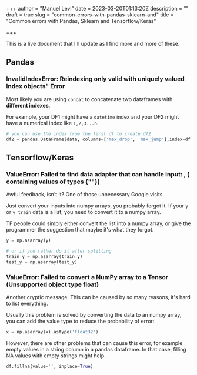 +++
author = "Manuel Levi"
date = 2023-03-20T01:13:20Z
description = ""
draft = true
slug = "common-errors-with-pandas-sklearn-and"
title = "Common errors with Pandas, Sklearn and Tensorflow/Keras"

+++




This is a live document that I'll update as I find more and more of these.

## Pandas

### InvalidIndexError: Reindexing only valid with uniquely valued Index objects" Error

Most likely you are using `concat` to concatenate two dataframes with **different indexes**.

For example, your DF1 might have a `datetime` index and your DF2 might have a numerical index like `1,2,3...n`.

```python
# you can use the index from the first df to create df2
df2 = pandas.DataFrame(data, columns=['max_drop', 'max_jump'],index=df.index)
```

## Tensorflow/Keras

### ValueError: Failed to find data adapter that can handle input: , ( containing values of types {""})

Awful feedback, isn't it? One of those unnecessary Google visits.

Just convert your inputs into numpy arrays, you probably forgot it. If your `y` or `y_train` data is a list, you need to convert it to a numpy array.

TF people could simply either convert the list into a numpy array, or give the programmer the suggestion that maybe it's what they forgot.

```py
y = np.asarray(y)

# or if you rather do it after splitting
train_y = np.asarray(train_y)
test_y = np.asarray(test_y)
```

### ValueError: Failed to convert a NumPy array to a Tensor (Unsupported object type float)

Another cryptic message. This can be caused by so many reasons, it's hard to list everything.

Usually this problem is solved by converting the data to an numpy array, you can add the value type to reduce the probability of error:

```python
x = np.asarray(x).astype('float32')
```

However, there are other problems that can cause this error, for example empty values in a string column in a pandas dataframe. In that case, filling NA values with empty strings might help.

```python
df.fillna(value='', inplace=True)
```



